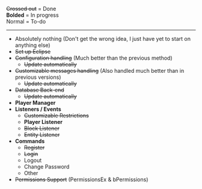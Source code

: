 ~~Crossed out~~ = Done  
**Bolded** = In progress  
Normal = To-do

***
* Absolutely nothing (Don't get the wrong idea, I just have yet to start on anything else)
* ~~Set up Eclipse~~  
* ~~Configuration handling~~ (Much better than the previous method)
    - ~~Update automatically~~
* ~~Customizable messages handling~~ (Also handled much better than in previous versions)
    - ~~Update automatically~~
* ~~Database Back-end~~
    - ~~Update automatically~~
* **Player Manager**
* **Listeners / Events**
    - ~~Customizable Restrictions~~
    - **Player Listener**
    - ~~Block Listener~~
    - ~~Entity Listener~~
* **Commands**
    - ~~Register~~
    - ~~Login~~
    - Logout
    - Change Password
    - Other
* ~~Permissions Support~~ (PermissionsEx & bPermissions)